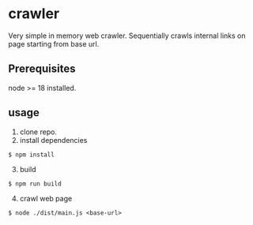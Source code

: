 # crawler
Very simple in memory web crawler. Sequentially crawls internal links on page starting from base url. 

## Prerequisites

node >= 18 installed. 

## usage

1. clone repo.
2. install dependencies
```shell
$ npm install
```
3. build
```shell
$ npm run build
```
4. crawl web page
```shell
$ node ./dist/main.js <base-url>
```